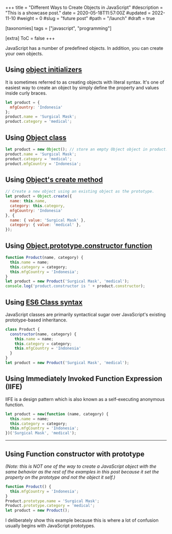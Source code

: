 +++
title = "Different Ways to Create Objects in JavaScript"
#description = "This is a showcase post."
date = 2020-05-18T11:57:00Z
#updated = 2022-11-10
#weight = 0
#slug = "future post"
#path = "/launch"
#draft = true

[taxonomies]
tags = ["javascript", "programming"]

[extra]
ToC = false
+++

JavaScript has a number of predefined objects. In addition, you can create 
your own objects.

## Using [object initializers](https://developer.mozilla.org/en-US/docs/Web/JavaScript/Guide/Working_with_Objects#Object_initializers)

It is sometimes referred to as creating objects with literal syntax.
It's one of easiest way to create an object by simply define the property and values inside curly braces.

```javascript
let product = {
  mfgCountry: 'Indonesia'
};
product.name = 'Surgical Mask';
product.category = 'medical';
```

## Using [Object class](https://developer.mozilla.org/en-US/docs/Web/JavaScript/Reference/Global_Objects/Object)

```javascript
let product = new Object(); // store an empty Object object in product.
product.name = 'Surgical Mask';
product.category = 'medical';
product.mfgCountry = 'Indonesia';
```

## Using [Object's create method](https://developer.mozilla.org/en-US/docs/Web/JavaScript/Reference/Global_Objects/Object/create)

```javascript
// Create a new object using an existing object as the prototype.
let product = Object.create({
  name: this.name,
  category: this.category,
  mfgCountry: 'Indonesia'
}, {
  name: { value: 'Surgical Mask' },
  category: { value: 'medical' },
});
```

## Using [Object.prototype.constructor function](https://developer.mozilla.org/en-US/docs/Web/JavaScript/Reference/Global_Objects/Object/constructor#Examples)

```javascript
function Product(name, category) {
  this.name = name;
  this.category = category;
  this.mfgCountry = 'Indonesia';
}
let product = new Product('Surgical Mask', 'medical');
console.log('product.constructor is ' + product.constructor);
```

## Using [ES6 Class syntax](https://developer.mozilla.org/en-US/docs/Web/JavaScript/Reference/Classes)

JavaScript classes are primarily syntactical sugar over JavaScript's existing
prototype-based inheritance.

```javascript
class Product {
  constructor(name, category) {
    this.name = name;
    this.category = category;
    this.mfgCountry = 'Indonesia'
  }
}
let product = new Product('Surgical Mask', 'medical');
```

## Using Immediately Invoked Function Expression (IIFE)

IIFE is a design pattern which is also known as a self-executing 
anonymous function.

```javascript
let product = new(function (name, category) {
  this.name = name;
  this.category = category;
  this.mfgCountry = 'Indonesia';
})('Surgical Mask', 'medical');
```

---

## Using Function constructor with prototype

_(Note: this is NOT one of the way to create a JavaScript object with the same behavior as the rest
of the examples in this post because it set the property on the prototype and not the object it self.)_

```javascript
function Product() {
  this.mfgCountry = 'Indonesia';
}
Product.prototype.name = 'Surgical Mask';
Product.prototype.category = 'medical';
let product = new Product();
```

I deliberately show this example because this is where a lot of confusion usually begins with JavaScript prototypes.
